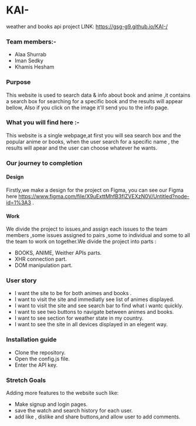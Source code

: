 # KAI-
weather and books api project
LINK: https://gsg-g9.github.io/KAI-/

### Team members:-

- Alaa Shurrab
- Iman Sedky
- Khamis Hesham

### Purpose

This website is used to search data & info about book and anime ,it contains a search box for searching for a specific book and the results will appear bellow, Also if you click on the image it'll send you to the info page.

### What you will find here :-

This website is a single webpage,at first you will sea search box and the popular anime or books, when the user search for a specific name , the results will apear and the user can choose whatever he wants.

### Our journey to completion

#### Design

Firstly,we make a design for the project on Figma, you can see our Figma here https://www.figma.com/file/X9uExttMhfB3fIZVEXzN0V/Untitled?node-id=1%3A3 .

#### Work

We divide the project to issues,and assign each issues to the team members ,some issues assigned to pairs ,some to individual and some to all the team to work on together.We divide the project into parts :

- BOOKS, ANIME, Weither APIs parts.
- XHR connection part.
- DOM manipulation part.

### User story

- I want the site to be for both animes and books .
- I want to visit the site and immediatly see list of animes displayed.
- I want to visit the site and see search bar to find what i wantc quickly.
- I want to see two buttons to navigate between animes and books.
- I want to see section for weather state in my country.
- I want to see the site in all devices displayed in an elegent way.

### Installation guide

- Clone the repository.
- Open the config.js file.
- Enter the API key.

### Stretch Goals

Adding more features to the website such like:

- Make signup and login pages.
- save the watch and search history for each user.
- add like , dislike and share buttons,and allow user to add comments.
